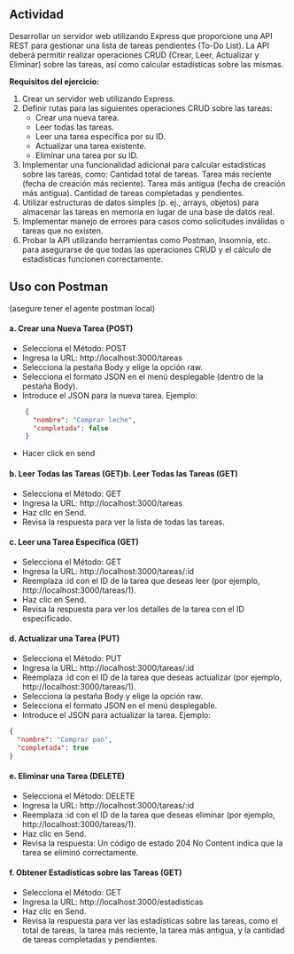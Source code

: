 ## Actividad
Desarrollar un servidor web utilizando Express que proporcione una API REST para gestionar una lista de tareas pendientes (To-Do List). La API deberá permitir realizar operaciones CRUD (Crear, Leer, Actualizar y Eliminar) sobre las tareas, así como calcular estadísticas sobre las mismas.

**Requisitos del ejercicio:**
1. Crear un servidor web utilizando Express.
2. Definir rutas para las siguientes operaciones CRUD sobre las tareas:
	- Crear una nueva tarea.
	- Leer todas las tareas.
	- Leer una tarea específica por su ID.
	- Actualizar una tarea existente.
	- Eliminar una tarea por su ID.
3. Implementar una funcionalidad adicional para calcular estadísticas sobre las tareas, como:
		Cantidad total de tareas.
		Tarea más reciente (fecha de creación más reciente).
		Tarea más antigua (fecha de creación más antigua).
		Cantidad de tareas completadas y pendientes.
4. Utilizar estructuras de datos simples (p. ej., arrays, objetos) para almacenar las tareas en memoria en lugar de una base de datos real.
5. Implementar manejo de errores para casos como solicitudes inválidas o tareas que no existen.
6. Probar la API utilizando herramientas como Postman, Insomnia, etc. para asegurarse de que todas las operaciones CRUD y el cálculo de estadísticas funcionen correctamente.



## Uso con Postman
 (asegure tener el agente postman local)

 
#### a. Crear una Nueva Tarea (POST)
- Selecciona el Método: POST
- Ingresa la URL: http://localhost:3000/tareas
- Selecciona la pestaña Body y elige la opción raw.
- Selecciona el formato JSON en el menú desplegable (dentro de la pestaña Body).
- Introduce el JSON para la nueva tarea. Ejemplo:

```json
    {
      "nombre": "Comprar leche",
      "completada": false
    }
```
- Hacer click en send

#### b. Leer Todas las Tareas (GET)b. Leer Todas las Tareas (GET)
- Selecciona el Método: GET
- Ingresa la URL: http://localhost:3000/tareas
- Haz clic en Send.
- Revisa la respuesta para ver la lista de todas las tareas.
#### c. Leer una Tarea Específica (GET)
- Selecciona el Método: GET
- Ingresa la URL: http://localhost:3000/tareas/:id
- Reemplaza :id con el ID de la tarea que deseas leer (por ejemplo, http://localhost:3000/tareas/1).
- Haz clic en Send.
- Revisa la respuesta para ver los detalles de la tarea con el ID especificado.
#### d. Actualizar una Tarea (PUT)
- Selecciona el Método: PUT
- Ingresa la URL: http://localhost:3000/tareas/:id
- Reemplaza :id con el ID de la tarea que deseas actualizar (por ejemplo, http://localhost:3000/tareas/1).
- Selecciona la pestaña Body y elige la opción raw.
- Selecciona el formato JSON en el menú desplegable.
- Introduce el JSON para actualizar la tarea. Ejemplo:
```json
{
  "nombre": "Comprar pan",
  "completada": true
}
```
#### e. Eliminar una Tarea (DELETE)
- Selecciona el Método: DELETE
- Ingresa la URL: http://localhost:3000/tareas/:id
- Reemplaza :id con el ID de la tarea que deseas eliminar (por ejemplo, http://localhost:3000/tareas/1).
- Haz clic en Send.
- Revisa la respuesta:
   Un código de estado 204 No Content indica que la tarea se eliminó correctamente.
#### f. Obtener Estadísticas sobre las Tareas (GET)
- Selecciona el Método: GET
- Ingresa la URL: http://localhost:3000/estadisticas
- Haz clic en Send.
- Revisa la respuesta para ver las estadísticas sobre las tareas, como el total de tareas, la tarea más reciente, la tarea más antigua, y la cantidad de tareas completadas y pendientes.
  
